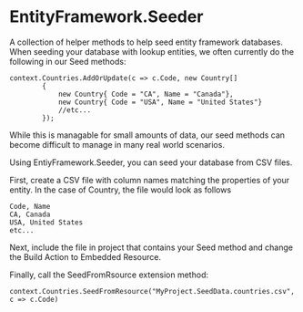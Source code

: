EntityFramework.Seeder
==========================

A collection of helper methods to help seed entity framework databases. When seeding your database with lookup entities, we often currently do the following in our Seed methods:

    context.Countries.AddOrUpdate(c => c.Code, new Country[]
            {
                new Country{ Code = "CA", Name = "Canada"},
                new Country{ Code = "USA", Name = "United States"}
                //etc...
            });

While this is managable for small amounts of data, our seed methods can become difficult to manage in many real world scenarios.

Using EntiyFramework.Seeder, you can seed your database from CSV files. 

First, create a CSV file with column names matching the properties of your entity. In the case of Country, the file would look as follows

    Code, Name
    CA, Canada
    USA, United States
    etc...
    

Next, include the file in project that contains your Seed method and change the Build Action to Embedded Resource.

Finally, call the SeedFromRsource extension method:

    context.Countries.SeedFromResource("MyProject.SeedData.countries.csv", c => c.Code)
    

